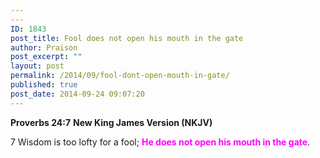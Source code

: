 ```yaml
---
---
ID: 1843
post_title: Fool does not open his mouth in the gate
author: Praison
post_excerpt: ""
layout: post
permalink: /2014/09/fool-dont-open-mouth-in-gate/
published: true
post_date: 2014-09-24 09:07:20
---
```

<strong>Proverbs 24:7</strong>
<strong> New King James Version (NKJV)</strong>

7 Wisdom is too lofty for a fool;
<span style="color: #ff00ff;"><strong>He does not open his mouth in the gate</strong></span>.